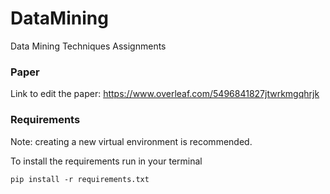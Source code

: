 # DataMining
Data Mining Techniques Assignments

### Paper

Link to edit the paper: https://www.overleaf.com/5496841827jtwrkmgqhrjk

### Requirements
Note: creating a new virtual environment is recommended.

To install the requirements run in your terminal

```
pip install -r requirements.txt 
```
